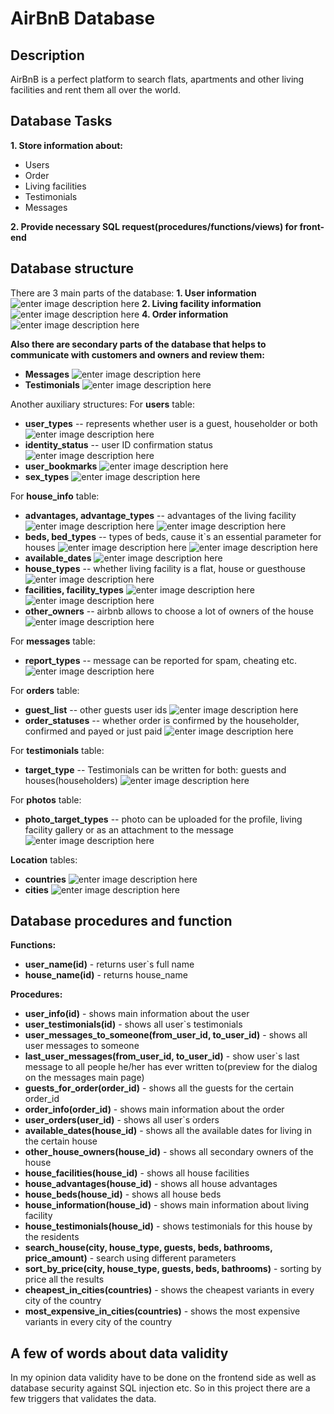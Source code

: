# AirBnB Database

## Description
AirBnB is a perfect platform to search flats, apartments and other living facilities and rent them all over the world.
## Database Tasks

  **1. Store information about:**

 - Users
 - Order
 - Living facilities
 - Testimonials
 - Messages

**2. Provide necessary SQL request(procedures/functions/views) for front-end**

## Database structure

There are 3 main parts of the database:
 **1. User information**
 ![enter image description here](https://i.imgur.com/QwEV1fD.png)
 **2. Living facility information**
![enter image description here](https://i.imgur.com/xaZbvIF.png)
 **4. Order information**
 ![enter image description here](https://i.imgur.com/rwSm4EH.png)

**Also there are secondary parts of the database that helps to communicate with customers and owners and review them:**
 - **Messages**
![enter image description here](https://i.imgur.com/t3VYrMu.png)
 - **Testimonials**
 ![enter image description here](https://i.imgur.com/3VX5E7b.png)

Another auxiliary structures:
For **users** table:
 - **user_types** -- represents whether user is a guest, householder or both
 ![enter image description here](https://i.imgur.com/3tvOJ1l.png)
 - **identity_status** -- user ID confirmation status
![enter image description here](https://i.imgur.com/fZSo2Ms.png)
 - **user_bookmarks**
![enter image description here](https://i.imgur.com/Iec3QEQ.png)
 - **sex_types**
![enter image description here](https://i.imgur.com/z8Nzic6.png)

For **house_info** table:
 - **advantages, advantage_types** -- advantages of the living facility
![enter image description here](https://i.imgur.com/PHGNg1O.png)
![enter image description here](https://i.imgur.com/U6nUMMC.png)
 - **beds, bed_types** -- types of beds, cause it`s an essential parameter for houses
![enter image description here](https://i.imgur.com/Y4Xsvrm.png)
![enter image description here](https://i.imgur.com/ycI88Ob.png)
 - **available_dates**
![enter image description here](https://i.imgur.com/S7QTIwk.png)
 - **house_types** -- whether living facility is a flat, house or guesthouse
 ![enter image description here](https://i.imgur.com/L0Y8FBO.png)
 - **facilities, facility_types**
![enter image description here](https://i.imgur.com/Ynm4X0X.png)
![enter image description here](https://i.imgur.com/CNg5zGM.png)
 - **other_owners** -- airbnb allows to choose a lot of owners of the house
![enter image description here](https://i.imgur.com/JXbHK0e.png)

For **messages** table: 

 - **report_types** -- message can be reported for spam, cheating etc.
![enter image description here](https://i.imgur.com/QIsTYdp.png)

For **orders** table:

 - **guest_list** -- other guests user ids
![enter image description here](https://i.imgur.com/kPV4HpH.png)
 - **order_statuses** -- whether order is confirmed by the householder, confirmed and payed or just paid
 ![enter image description here](https://i.imgur.com/ntSz5v2.png)

For **testimonials** table:

 - **target_type** -- Testimonials can be written for both: guests and houses(householders)
![enter image description here](https://i.imgur.com/lfCEgEZ.png)

For **photos** table:
 - **photo_target_types** -- photo can be uploaded for the profile, living facility gallery or as an attachment to the message
 ![enter image description here](https://i.imgur.com/Bchk3UE.png)

**Location** tables:
 - **countries**
![enter image description here](https://i.imgur.com/AsSNvxz.png)
 - **cities**
![enter image description here](https://i.imgur.com/an7MNlz.png)
## Database procedures and function
**Functions:**
 - **user_name(id)** - returns user`s full name
 - **house_name(id)** - returns house_name

**Procedures:**

 - **user_info(id)** - shows main information about the user
 - **user_testimonials(id)** - shows all user`s testimonials
 - **user_messages_to_someone(from_user_id, to_user_id)** - shows all user messages to someone
 - **last_user_messages(from_user_id, to_user_id)** - show user`s last message to all people he/her has ever written to(preview for the dialog on the messages main page)
 - **guests_for_order(order_id)** - shows all the guests for the certain order_id
 - **order_info(order_id)** - shows main information about the order
 - **user_orders(user_id)** - shows all user`s orders
 - **available_dates(house_id)** - shows all the available dates for living in the certain house
 - **other_house_owners(house_id)** - shows all secondary owners of the house
 - **house_facilities(house_id)** - shows all house facilities
 - **house_advantages(house_id)** - shows all house advantages
 - **house_beds(house_id)** - shows all house beds
 - **house_information(house_id)** - shows main information about living facility
 - **house_testimonials(house_id)** - shows testimonials for this house by the residents
 -  **search_house(city, house_type, guests, beds, bathrooms, price_amount)** - search using different parameters
 - **sort_by_price(city, house_type, guests, beds, bathrooms)** - sorting by price all the results
 - **cheapest_in_cities(countries)** - shows the cheapest variants in every city of the country
 - **most_expensive_in_cities(countries)** - shows the most expensive variants in every city of the country

## A few of words about data validity
In my opinion data validity have to be done on the frontend side as well as database security against SQL injection etc. So in this project there are a few triggers that validates the data.
